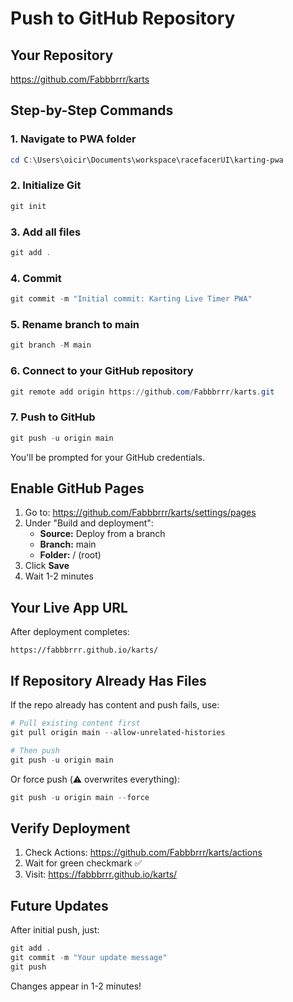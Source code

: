 # Push to GitHub Repository

## Your Repository
https://github.com/Fabbbrrr/karts

## Step-by-Step Commands

### 1. Navigate to PWA folder
```powershell
cd C:\Users\oicir\Documents\workspace\racefacerUI\karting-pwa
```

### 2. Initialize Git
```powershell
git init
```

### 3. Add all files
```powershell
git add .
```

### 4. Commit
```powershell
git commit -m "Initial commit: Karting Live Timer PWA"
```

### 5. Rename branch to main
```powershell
git branch -M main
```

### 6. Connect to your GitHub repository
```powershell
git remote add origin https://github.com/Fabbbrrr/karts.git
```

### 7. Push to GitHub
```powershell
git push -u origin main
```

You'll be prompted for your GitHub credentials.

## Enable GitHub Pages

1. Go to: https://github.com/Fabbbrrr/karts/settings/pages
2. Under "Build and deployment":
   - **Source:** Deploy from a branch
   - **Branch:** main
   - **Folder:** / (root)
3. Click **Save**
4. Wait 1-2 minutes

## Your Live App URL

After deployment completes:
```
https://fabbbrrr.github.io/karts/
```

## If Repository Already Has Files

If the repo already has content and push fails, use:

```powershell
# Pull existing content first
git pull origin main --allow-unrelated-histories

# Then push
git push -u origin main
```

Or force push (⚠️ overwrites everything):
```powershell
git push -u origin main --force
```

## Verify Deployment

1. Check Actions: https://github.com/Fabbbrrr/karts/actions
2. Wait for green checkmark ✅
3. Visit: https://fabbbrrr.github.io/karts/

## Future Updates

After initial push, just:
```powershell
git add .
git commit -m "Your update message"
git push
```

Changes appear in 1-2 minutes!


